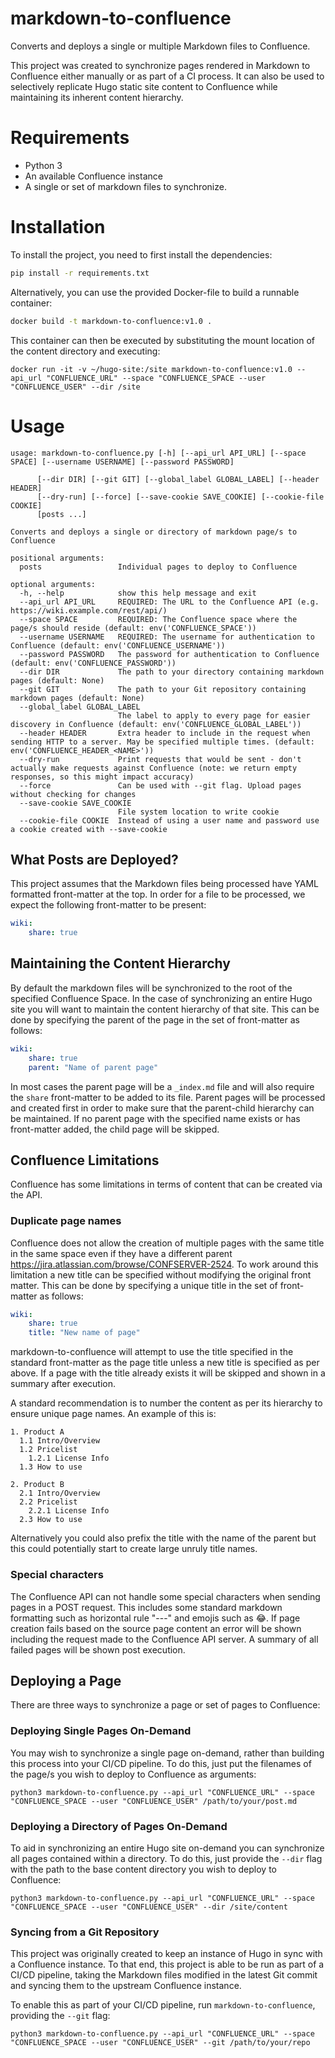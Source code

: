 # markdown-to-confluence

Converts and deploys a single or multiple Markdown files to Confluence.

This project was created to synchronize pages rendered in Markdown to Confluence either manually or as part of a CI process. It can also be used to selectively replicate Hugo static site content to Confluence while maintaining its inherent content hierarchy.

# Requirements

* Python 3
* An available Confluence instance
* A single or set of markdown files to synchronize.

# Installation

To install the project, you need to first install the dependencies:

```sh
pip install -r requirements.txt
```

Alternatively, you can use the provided Docker-file to build a runnable container:

```sh
docker build -t markdown-to-confluence:v1.0 .
```

This container can then be executed by substituting the mount location of the content directory and executing:

```
docker run -it -v ~/hugo-site:/site markdown-to-confluence:v1.0 --api_url "CONFLUENCE_URL" --space "CONFLUENCE_SPACE --user "CONFLUENCE_USER" --dir /site
```

# Usage

```
usage: markdown-to-confluence.py [-h] [--api_url API_URL] [--space SPACE] [--username USERNAME] [--password PASSWORD]
      
      [--dir DIR] [--git GIT] [--global_label GLOBAL_LABEL] [--header HEADER]
      [--dry-run] [--force] [--save-cookie SAVE_COOKIE] [--cookie-file COOKIE]
      [posts ...]

Converts and deploys a single or directory of markdown page/s to Confluence

positional arguments:
  posts                 Individual pages to deploy to Confluence

optional arguments:
  -h, --help            show this help message and exit
  --api_url API_URL     REQUIRED: The URL to the Confluence API (e.g. https://wiki.example.com/rest/api/)
  --space SPACE         REQUIRED: The Confluence space where the page/s should reside (default: env('CONFLUENCE_SPACE'))
  --username USERNAME   REQUIRED: The username for authentication to Confluence (default: env('CONFLUENCE_USERNAME'))
  --password PASSWORD   The password for authentication to Confluence (default: env('CONFLUENCE_PASSWORD'))
  --dir DIR             The path to your directory containing markdown pages (default: None)
  --git GIT             The path to your Git repository containing markdown pages (default: None)
  --global_label GLOBAL_LABEL
                        The label to apply to every page for easier discovery in Confluence (default: env('CONFLUENCE_GLOBAL_LABEL'))
  --header HEADER       Extra header to include in the request when sending HTTP to a server. May be specified multiple times. (default: env('CONFLUENCE_HEADER_<NAME>'))
  --dry-run             Print requests that would be sent - don't actually make requests against Confluence (note: we return empty responses, so this might impact accuracy)
  --force               Can be used with --git flag. Upload pages without checking for changes
  --save-cookie SAVE_COOKIE
                        File system location to write cookie
  --cookie-file COOKIE  Instead of using a user name and password use a cookie created with --save-cookie

```

## What Posts are Deployed?

This project assumes that the Markdown files being processed have YAML formatted front-matter at the top. In order for a file to be processed, we expect the following front-matter to be present:

```yaml
wiki:
    share: true
```

## Maintaining the Content Hierarchy

By default the markdown files will be synchronized to the root of the specified Confluence Space. In the case of synchronizing an entire Hugo site you will want to maintain the content hierarchy of that site. This can be done by specifying the parent of the page in the set of front-matter as follows:

```yaml
wiki:
    share: true
    parent: "Name of parent page"
```

In most cases the parent page will be a `_index.md` file and will also require the `share` front-matter to be added to its file. Parent pages will be processed and created first in order to make sure that the parent-child hierarchy can be maintained. If no parent page with the specified name exists or has front-matter added, the child page will be skipped.

## Confluence Limitations

Confluence has some limitations in terms of content that can be created via the API.

### Duplicate page names

Confluence does not allow the creation of multiple pages with the same title in the same space even if they have a different parent https://jira.atlassian.com/browse/CONFSERVER-2524. To work around this limitation a new title can be specified without modifying the original front matter. This can be done by specifying a unique title in the set of front-matter as follows:

```yaml
wiki:
    share: true
    title: "New name of page" 
```

markdown-to-confluence will attempt to use the title specified in the standard front-matter as the page title unless a new title is specified as per above. If a page with the title already exists it will be skipped and shown in a summary after execution.

A standard recommendation is to number the content as per its hierarchy to ensure unique page names. An example of this is:

```
1. Product A
  1.1 Intro/Overview
  1.2 Pricelist
    1.2.1 License Info
  1.3 How to use

2. Product B
  2.1 Intro/Overview
  2.2 Pricelist
    2.2.1 License Info
  2.3 How to use
```

Alternatively you could also prefix the title with the name of the parent but this could potentially start to create large unruly title names.

### Special characters

The Confluence API can not handle some special characters when sending pages in a POST request. This includes some standard markdown formatting such as horizontal rule "---" and emojis such as :joy:. If page creation fails based on the source page content an error will be shown including the request made to the Confluence API server. A summary of all failed pages will be shown post execution.

## Deploying a Page

There are three ways to synchronize a page or set of pages to Confluence:

### Deploying Single Pages On-Demand

You may wish to synchronize a single page on-demand, rather than building this process into your CI/CD pipeline. To do this, just put the filenames of the page/s you wish to deploy to Confluence as arguments:

```
python3 markdown-to-confluence.py --api_url "CONFLUENCE_URL" --space "CONFLUENCE_SPACE --user "CONFLUENCE_USER" /path/to/your/post.md
```

### Deploying a Directory of Pages On-Demand

To aid in synchronizing an entire Hugo site on-demand you can synchronize all pages contained within a directory. To do this, just provide the `--dir` flag with the path to the base content directory you wish to deploy to Confluence:

```
python3 markdown-to-confluence.py --api_url "CONFLUENCE_URL" --space "CONFLUENCE_SPACE --user "CONFLUENCE_USER" --dir /site/content
```

### Syncing from a Git Repository

This project was originally created to keep an instance of Hugo in sync with a Confluence instance. To that end, this project is able to be run as part of a CI/CD pipeline, taking the Markdown files modified in the latest Git commit and syncing them to the upstream Confluence instance.

To enable this as part of your CI/CD pipeline, run `markdown-to-confluence`, providing the `--git` flag:

```
python3 markdown-to-confluence.py --api_url "CONFLUENCE_URL" --space "CONFLUENCE_SPACE --user "CONFLUENCE_USER" --git /path/to/your/repo
```
